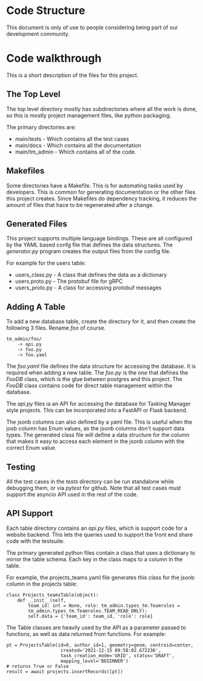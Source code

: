 # Code Structure

This document is only of use to people considering being part of our
development community.

# Code walkthrough

This is a short description of the files for this project.

## The Top Level

The top level directory mostly has subdirectories where all the work
is done, so this is mostly project management files, like python
packaging.

The primary directories are:

* main/tests - Which contains all the test cases
* main/docs - Which contains all the documentation
* main/tm_admin - Which contains all of the code.

## Makefiles

Some directories have a Makefile. This is for automating tasks used by
developers. This is common for generating documentation or the other
files this project creates. Since Makefiles do dependency tracking, it
reduces the amount of files that hace to be regenerated after a
change.

## Generated Files

This project supports multiple language bindings. These are all
configured by the YAML based confg file that defines the data
structures. The *generator.py* program creates the output files from
the config file.

For example for the users table:

* users_class.py - A class that defines the data as a dictionary
* users.proto.py - The protobuf file for gRPC
* users_proto.py - A class for accessing protobuf messages

## Adding A Table

To add a new database table, create the directory for it, and then
create the following 3 files. Rename *foo* of course.

	tm_admin/foo/
		-> api.py
		-> foo.py
		-> foo.yaml

The *foo.yaml* file defines the data structure for accessing the
database. It is required when adding a new table. The *foo.py* is the
one that defines the *FooDB* class, which is the glue between postgres
and this project. The *FooDB* class contains code for direct table
management within the database.

The *api.py* files ia an API for accessing the database for Tasking
Manager style projects. This can be incorporated into a FastAPI or
Flask backend.

The jsonb columns can also defined by a yaml file. This is useful when
the josb column has Enum values, as the jsonb columns don't support
data types. The generated class file will define a data structure for
the column that makes it easy to access each element in the jsonb
column with the correct Enum value.

## Testing

All the test cases in the *tests* directory can be run standalone
while debugging them, or via *pytest* for github. Note that all test
cases must support the asyncio API used in the rest of the code.

## API Support

Each table directory contains an *api.py* files, which is support code
for a website backend. This lets the queries used to support the front
end share code with the testsuite.

The primary generated python files contain a class that uses a
dictionary to mirror the table schema. Each key in the class maps to a
column in the table.

For example, the projects_teams.yaml file generates this class for the
jsonb column in the projects table:

	class Projects_teamsTable(object):
		def __init__(self,
            team_id: int = None, role: tm_admin.types_tm.Teamroles =
			tm_admin.types_tm.Teamroles.TEAM_READ_ONLY):
            self.data = {'team_id': team_id, 'role': role}

The Table classes are heavily used by the API as a parameter passed to
functions, as well as data returned from functions. For example:

    pt = ProjectsTable(id=0, author_id=1, geometry=geom, centroid=center,
                        created='2021-12-15 09:58:02.672236',
                        task_creation_mode='GRID', status='DRAFT',
                        mapping_level='BEGINNER')
    # returns True or False
    result = await projects.insertRecords([pt])
